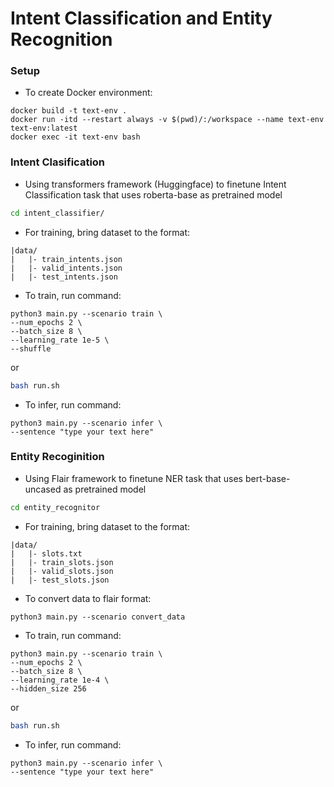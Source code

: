 # Intent Classification and Entity Recognition

### Setup 

- To create Docker environment:
```
docker build -t text-env .
docker run -itd --restart always -v $(pwd)/:/workspace --name text-env text-env:latest
docker exec -it text-env bash
```

### Intent Clasification
- Using transformers framework (Huggingface) to finetune Intent Classification task that uses roberta-base as pretrained model

```bash
cd intent_classifier/
```

- For training, bring dataset to the format:
```
|data/
|   |- train_intents.json
|   |- valid_intents.json
|   |- test_intents.json
```


- To train, run command:
```
python3 main.py --scenario train \
--num_epochs 2 \
--batch_size 8 \
--learning_rate 1e-5 \
--shuffle
```

or 
```bash
bash run.sh
```

- To infer, run command:
```
python3 main.py --scenario infer \
--sentence "type your text here"
```

### Entity Recoginition
- Using Flair framework to finetune NER task that uses bert-base-uncased as pretrained model

```bash
cd entity_recognitor
```

- For training, bring dataset to the format:
```
|data/
|   |- slots.txt
|   |- train_slots.json
|   |- valid_slots.json
|   |- test_slots.json
```

- To convert data to flair format: 
```
python3 main.py --scenario convert_data
```

- To train, run command:
```
python3 main.py --scenario train \
--num_epochs 2 \
--batch_size 8 \
--learning_rate 1e-4 \
--hidden_size 256
```

or
```bash
bash run.sh
```

- To infer, run command:
```
python3 main.py --scenario infer \
--sentence "type your text here"
```